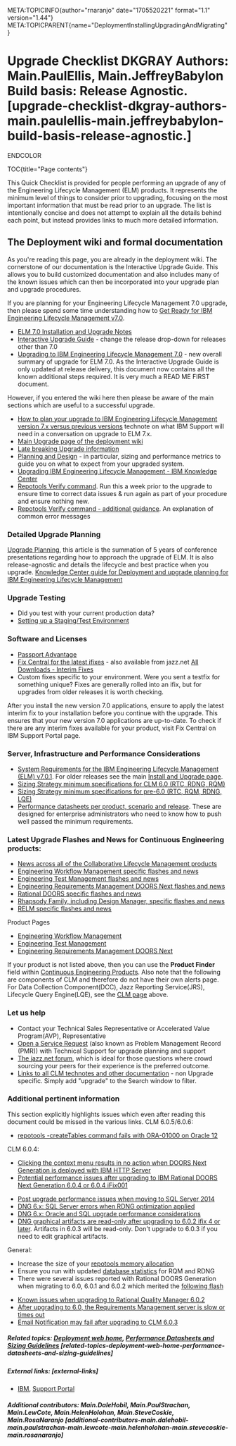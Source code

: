 META:TOPICINFO{author="rnaranjo" date="1705520221" format="1.1"
version="1.44"}
META:TOPICPARENT{name="DeploymentInstallingUpgradingAndMigrating"}

# Upgrade Checklist DKGRAY Authors: Main.PaulEllis, Main.JeffreyBabylon Build basis: Release Agnostic. [upgrade-checklist-dkgray-authors-main.paulellis-main.jeffreybabylon-build-basis-release-agnostic.]

ENDCOLOR

TOC{title="Page contents"}

This Quick Checklist is provided for people performing an upgrade of any of the Engineering
Lifecycle Management (ELM) products.
It represents the minimum level of things to consider prior to upgrading,
focusing on the most important information that must be read prior to an
upgrade. The list is intentionally concise and does not attempt to
explain all the details behind each point, but instead provides links to
much more detailed information.

## The Deployment wiki and formal documentation

As you're reading this page, you are already in the deployment wiki. The
cornerstone of our documentation is the Interactive Upgrade Guide. This
allows you to build customized documentation and also includes many of
the known issues which can then be incorporated into your upgrade plan
and upgrade procedures.

If you are planning for your Engineering Lifecycle Management 7.0
upgrade, then please spend some time understanding how to [Get Ready for
IBM Engineering Lifecycle Management
v7.0](https://jazz.net/blog/index.php/2019/12/20/get-ready-for-ibm-engineering-lifecycle-management-v7-0/).

-   [ELM 7.0 Installation and Upgrade
    Notes](https://jazz.net/pub/new-noteworthy/install_upgrade/7.0/index.html)
-   [Interactive Upgrade
    Guide](https://www.ibm.com/support/knowledgecenter/SSYMRC_7.0/com.ibm.jazz.install.doc/topics/roadmap_clm_upgrade.html) -
    change the release drop-down for releases other than 7.0
-   [Upgrading to IBM Engineering Lifecycle Management
    7.0](https://jazz.net/downloads/elm/releases/7.0?p=upgrading) - new
    overall summary of upgrade for ELM 7.0. As the Interactive Upgrade
    Guide is only updated at release delivery, this document now
    contains all the known additional steps required. It is very much a
    READ ME FIRST document.

However, if you entered the wiki here then please be aware of the main
sections which are useful to a successful upgrade.

-   [How to plan your upgrade to IBM Engineering Lifecycle Management
    version 7.x versus previous
    versions](https://www.ibm.com/support/pages/node/6156021) technote
    on what IBM Support will need in a conversation on upgrade to ELM
    7.x.
-   [Main Upgrade page of the deployment
    wiki](https://jazz.net/wiki/bin/view/Deployment/DeploymentInstallingUpgradingAndMigrating)
-   [Late breaking Upgrade
    information](https://jazz.net/wiki/bin/view/Deployment/UpgradeInsider)
-   [Planning and
    Design](https://jazz.net/wiki/bin/view/Deployment/DeploymentPlanningAndDesign) -
    in particular, sizing and performance metrics to guide you on what
    to expect from your upgraded system.
-   [Upgrading IBM Engineering Lifecycle Management - IBM Knowledge
    Center](https://www.ibm.com/support/knowledgecenter/SSYMRC_7.0.3/com.ibm.jazz.install.doc/topics/c_upgrade_overview.html)
-   [Repotools Verify
    command](https://www.ibm.com/support/knowledgecenter/SSYMRC_7.0.3/com.ibm.jazz.install.doc/topics/r_repotools_verify.html).
    Run this a week prior to the upgrade to ensure time to correct data
    issues & run again as part of your procedure and ensure nothing new.
-   [ Repotools Verify command - additional
    guidance](https://jazz.net/wiki/bin/view/Deployment/DeploymentTroubleshootingVerifyCommand).
    An explanation of common error messages

### Detailed Upgrade Planning

[Upgrade
Planning](https://jazz.net/wiki/bin/view/Deployment/UpgradePlanning),
this article is the summation of 5 years of conference presentations
regarding how to approach the upgrade of ELM. It is also
release-agnostic and details the lifecycle and best practice when you
upgrade. [Knowledge Center guide for Deployment and upgrade planning for
IBM Engineering Lifecycle
Management](https://www.ibm.com/support/knowledgecenter/SSYMRC_7.0.3/com.ibm.jazz.install.doc/topics/c_planning_upgrade.html)

### Upgrade Testing

-   Did you test with your current production data?
-   [Setting up a Staging/Test
    Environment](https://www.ibm.com/support/knowledgecenter/SSYMRC_7.0.3/com.ibm.jazz.install.doc/topics/t_prepare_staging_env.html)

### Software and Licenses

-   [Passport
    Advantage](https://www-112.ibm.com/software/howtobuy/softwareandservices/registration/Registration?caller=PAC)
-   [Fix Central for the latest
    ifixes](https://www-945.ibm.com/support/fixcentral/) - also
    available from jazz.net [All Downloads - Interim
    Fixes](https://jazz.net/downloads/elm/releases/7.0?p=allDownloads)
-   Custom fixes specific to your environment. Were you sent a testfix
    for something unique? Fixes are generally rolled into an ifix, but
    for upgrades from older releases it is worth checking.

After you install the new version 7.0 applications, ensure to apply the
latest interim fix to your installation before you continue with the
upgrade. This ensures that your new version 7.0 applications are
up-to-date. To check if there are any interim fixes available for your
product, visit Fix Central on IBM Support Portal page.

### Server, Infrastructure and Performance Considerations

-   [System Requirements for the IBM Engineering Lifecycle Management
    (ELM)
    v7.0.1](https://jazz.net/wiki/bin/view/Deployment/ELMSystemRequirements701).
    For older releases see the main [Install and Upgrade
    page](https://jazz.net/wiki/bin/view/Deployment/DeploymentInstallingUpgradingAndMigrating).
-   [Sizing Strategy minimum specifications for CLM 6.0 (RTC, RDNG,
    RQM)](https://jazz.net/wiki/bin/view/Deployment/CLMSizingStrategy60)
-   [Sizing Strategy minimum specifications for pre-6.0 (RTC, RQM, RDNG,
    LQE)](https://jazz.net/wiki/bin/view/Deployment/CLMSizingStrategy#Minimum_requirements_and_practic)
-   [Performance datasheets per product, scenario and
    release](https://jazz.net/wiki/bin/view/Deployment/PerformanceDatasheetsAndSizingGuidelines).
    These are designed for enterprise administrators who need to know
    how to push well passed the minimum requirements.

### Latest Upgrade Flashes and News for Continuous Engineering products:

-   [News across all of the Collaborative Lifecycle Management
    products](https://www.ibm.com/support/entry/myportal/alerts/rational/rational_collaborative_lifecycle_management)
-   [Engineering Workflow Management specific flashes and
    news](https://www.ibm.com/support/pages/ibmsearch?q=&tc=SSUC3U&dc=D600+DB600&sortby=desc&dtm)
-   [Engineering Test Management flashes and
    news](https://www.ibm.com/support/pages/ibmsearch?q=&tc=SSUVV6&dc=D600+DB600&sortby=desc&dtm)
-   [Engineering Requirements Management DOORS Next flashes and
    news](https://www.ibm.com/support/pages/ibmsearch?q=&tc=SSUVLZ&dc=D600+DB600&sortby=desc&dtm)
-   [Rational DOORS specific flashes and
    news](https://www.ibm.com/support/entry/myportal/alerts/rational/rational_doors)
-   [Rhapsody Family, including Design Manager, specific flashes and
    news](https://www.ibm.com/support/entry/myportal/alerts/rational/rational_rhapsody_family)
-   [RELM specific flashes and
    news](https://www.ibm.com/support/entry/myportal/alerts/rational/rational_engineering_lifecycle_manager)

Product Pages

-   [Engineering Workflow
    Management](https://www.ibm.com/mysupport/s/topic/0TO50000000IVrQGAW/engineering-workflow-management?language=en_US&productId=01t50000004ufns)
-   [Engineering Test
    Management](https://www.ibm.com/mysupport/s/topic/0TO50000000IVrVGAW/engineering-test-management?language=en_US&productId=01t50000004ufnx)
-   [Engineering Requirements Management DOORS
    Next](https://www.ibm.com/mysupport/s/topic/0TO50000000IVraGAG/engineering-requirements-management-doors-next?language=en_US&productId=01t50000004ufo2)

If your product is not listed above, then you can use the **Product
Finder** field within [Continuous Engineering
Products](https://www.ibm.com/support/entry/myportal/support?brandind=rational).
Also note that the following are components of CLM and therefore do not
have their own alerts page. For Data Collection Component(DCC), Jazz
Reporting Service(JRS), Lifecycle Query Engine(LQE), see the [CLM
page](https://www.ibm.com/support/entry/myportal/alerts/rational/rational_collaborative_lifecycle_management)
above.

### Let us help

-   Contact your Technical Sales Representative or Accelerated Value
    Program(AVP), Representative
-   [Open a Service
    Request](https://www.ibm.com/support/servicerequest/Home.action)
    (also known as Problem Management Record (PMR)) with Technical
    Support for upgrade planning and support
-   [The jazz.net forum](https://jazz.net/forum/), which is ideal for
    those questions where crowd sourcing your peers for their experience
    is the preferred outcome.
-   [Links to all CLM technotes and other
    documentation](https://www.ibm.com/support/entry/myportal/all_troubleshooting_links/rational/rational_collaborative_lifecycle_management?productContext=-970758469) -
    non Upgrade specific. Simply add "upgrade" to the Search window to
    filter.

### Additional pertinent information

This section explicitly highlights issues which even after reading this
document could be missed in the various links. CLM 6.0.5/6.0.6:

-   [repotools -createTables command fails with ORA-01000 on Oracle
    12](http://www.ibm.com/support/docview.wss?uid=swg21990430)

CLM 6.0.4:

-   [Clicking the context menu results in no action when DOORS Next
    Generation is deployed with IBM HTTP
    Server](http://www.ibm.com/support/docview.wss?uid=swg22006305)
-   [Potential performance issues after upgrading to IBM Rational DOORS
    Next Generation 6.0.4 or 6.0.4
    iFix001](http://www.ibm.com/support/docview.wss?uid=swg22006095)

<!-- -->

-   [Post upgrade performance issues when moving to SQL Server
    2014](http://www.ibm.com/support/docview.wss?uid=swg22000848)
-   [DNG 6.x: SQL Server errors when RDNG optimization
    applied](http://www.ibm.com/support/docview.wss?uid=swg21980867)
-   [DNG 6.x: Oracle and SQL upgrade performance
    considerations](http://www.ibm.com/support/docview.wss?uid=swg21975746)
-   [DNG graphical artifacts are read-only after upgrading to 6.0.2 ifix
    4 or later](http://www.ibm.com/support/docview.wss?uid=swg21993072).
    Artifacts in 6.0.3 will be read-only. Don't upgrade to 6.0.3 if you
    need to edit graphical artifacts.

General:

-   Increase the size of your [repotools memory
    allocation](https://jazz.net/wiki/bin/view/Deployment/CollaborativeLifecycleManagementPerformanceReportRDNG60Migration#Repotools_JVM_heap_size)
-   Ensure you run with updated [database
    statistics](https://jazz.net/wiki/bin/view/Deployment/CollaborativeLifecycleManagementPerformanceReportRDNG60Migration#DatabaseStatistics)
    for RQM and RDNG
-   There were several issues reported with Rational DOORS Generation
    when migrating to 6.0, 6.0.1 and 6.0.2 which merited the [following
    flash](http://www-01.ibm.com/support/docview.wss?uid=swg21984203)

<!-- -->

-   [Known issues when upgrading to Rational Quality Manager
    6.0.2](http://www-01.ibm.com/support/docview.wss?uid=swg21983579)
-   [After upgrading to 6.0, the Requirements Management server is slow
    or times out](https://jazz.net/library/article/1516#00111)
-   [Email Notification may fail after upgrading to CLM
    6.0.3](http://www-01.ibm.com/support/docview.wss?uid=swg22001673)

##### Related topics: [Deployment web home](DeploymentWebHome), [Performance Datasheets and Sizing Guidelines](PerformanceDatasheetsAndSizingGuidelines) [related-topics-deployment-web-home-performance-datasheets-and-sizing-guidelines]

##### External links: [external-links]

-   [IBM](https://www.ibm.com), [Support
    Portal](https://www-947.ibm.com/support/entry/myportal/support?brandind=Rational)

##### Additional contributors: Main.DaleHobil, Main.PaulStrachan, Main.LewCote, Main.HelenHolohan, Main.SteveCoskie, Main.RosaNaranjo [additional-contributors-main.dalehobil-main.paulstrachan-main.lewcote-main.helenholohan-main.stevecoskie-main.rosanaranjo]
